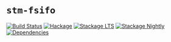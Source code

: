 # `stm-fsifo`

[![Build Status](https://github.com/awkward-squad/stm-fsifo/workflows/Haskell-CI/badge.svg)](https://github.com/awkward-squad/stm-fsifo/actions?query=workflow%3AHaskell-CI)
[![Hackage](https://img.shields.io/hackage/v/stm-fsifo.svg?label=stm-fsifo&logo=haskell)](https://hackage.haskell.org/package/stm-fsifo)
[![Stackage LTS](https://stackage.org/package/stm-fsifo/badge/lts)](https://www.stackage.org/lts/package/stm-fsifo)
[![Stackage Nightly](https://stackage.org/package/stm-fsifo/badge/nightly)](https://www.stackage.org/nightly/package/stm-fsifo)
[![Dependencies](https://img.shields.io/hackage-deps/v/stm-fsifo)](https://packdeps.haskellers.com/reverse/stm-fsifo)


